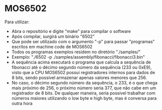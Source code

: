 # MOS6502

Para utilizar:
 - Abra o repositório e digite "make" para compilar o software
 - Após compilar, surgirá um binário "6502"
 - Que pode ser utilizado com o argumento "-p" para passar "programas" escritos em machine code de MOS6502
 - Todos os programas exemplos residem no diretório "./samples/"
 - Exemplo: "./6502 -p ./samples/assembly/fibonacci/fibonacci3.bin"
 - A sequência acima executará o programa que calcula a sequência de fibonacci até o décimo segundo número da sequência (233 ou 0xE9), visto que a CPU MOS6502 possui registradores internos para dados de 8 bits, sendo possível armazenar apenas valores menores que 256.
 - No caso, o décimo segundo número da sequência, o 233, é o que chega mais próximo de 256, o próximo número seria 377, que não cabe em um registrador de 8 bits. De qualquer maneira, seria possível trabalhar com números maiores utilizando o low byte e high byte, mas é conversa para outra hora
